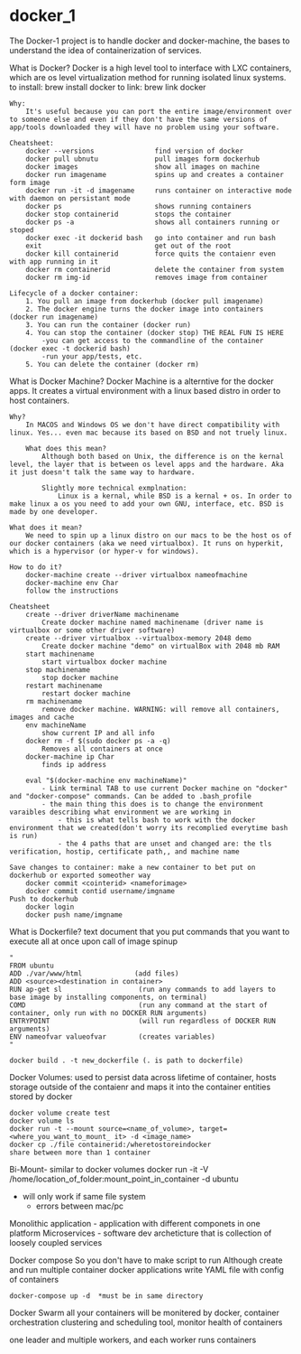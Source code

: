 # docker_1
The Docker-1 project is to handle docker and docker-machine, the bases to understand the idea of containerization of services.

What is Docker?
Docker is a high level tool to interface with LXC containers, which are os level virtualization method for running isolated linux systems.
    to install: brew install docker 
    to link: brew link docker

    Why:
        It's useful because you can port the entire image/environment over to someone else and even if they don't have the same versions of app/tools downloaded they will have no problem using your software.
    
    Cheatsheet:
        docker --versions               find version of docker
        docker pull ubnutu              pull images form dockerhub
        docker images                   show all images on machine
        docker run imagename            spins up and creates a container form image
        docker run -it -d imagename     runs container on interactive mode with daemon on persistant mode
        docker ps                       shows running containers
        docker stop containerid         stops the container
        docker ps -a                    shows all containers running or stoped
        docker exec -it dockerid bash   go into container and run bash
        exit                            get out of the root
        docker kill containerid         force quits the contaienr even with app running in it
        docker rm containerid           delete the container from system
        docker rm img-id                removes image from container

    Lifecycle of a docker container:
        1. You pull an image from dockerhub (docker pull imagename)
        2. The docker engine turns the docker image into containers (docker run imagename)
        3. You can run the container (docker run)
        4. You can stop the container (docker stop) THE REAL FUN IS HERE
            -you can get access to the commandline of the container (docker exec -t dockerid bash)
            -run your app/tests, etc.
        5. You can delete the container (docker rm)


What is Docker Machine?
Docker Machine is a alterntive for the docker apps. It creates a virtual environment with a linux based distro in order to host containers.

    Why?
        In MACOS and Windows OS we don't have direct compatibility with linux. Yes... even mac because its based on BSD and not truely linux.
        
        What does this mean?
            Although both based on Unix, the difference is on the kernal level, the layer that is between os level apps and the hardware. Aka it just doesn't talk the same way to hardware.

            Slightly more technical exmplnation:
                Linux is a kernal, while BSD is a kernal + os. In order to make linux a os you need to add your own GNU, interface, etc. BSD is made by one developer.
    
    What does it mean?
        We need to spin up a linux distro on our macs to be the host os of our docker containers (aka we need virtualbox). It runs on hyperkit, which is a hypervisor (or hyper-v for windows). 
    
    How to do it?
        docker-machine create --driver virtualbox nameofmachine
        docker-machine env Char
        follow the instructions

    Cheatsheet       
        create --driver driverName machinename
            Create docker machine named machinename (driver name is virtualbox or some other driver software)
        create --driver virtualbox --virt­ual­box­-memory 2048 demo
            Create docker machine "­demo" on virtualBox with 2048 mb RAM
        start machinename
            start virtualbox docker machine
        stop machin­ename
            stop docker machine
        restart machin­ename
            restart docker machine
        rm machin­ename
            remove docker machine. WARNING: will remove all contai­ners, images and cache
        env machin­eName
            show current IP and all info
        docker rm -f $(sudo docker ps -a -q)
            Removes all containers at once
        docker-machine ip Char 
            finds ip address

        eval "­$(d­ock­er-­machine env machin­eNa­me)­"
            - Link terminal TAB to use current Docker machine on "­doc­ker­" and "­doc­ker­-co­mpo­se" commands. Can be added to .bash_­profile
            - the main thing this does is to change the environment varaibles describing what environment we are working in
                - this is what tells bash to work with the docker environment that we created(don't worry its recomplied everytime bash is run)
                - the 4 paths that are unset and changed are: the tls verification, hostip, certificate path,, and machine name

    Save changes to container: make a new container to bet put on dockerhub or exported someother way 
        docker commit <cointerid> <nameforimage>
        docker commit contid username/imgname
    Push to dockerhub
        docker login
        docker push name/imgname

What is Dockerfile?
    text document that you put commands that you want to execute all at once upon call of image spinup

    "
    FROM ubuntu
    ADD ./var/www/html             (add files)
    ADD <source><destination in container>
    RUN ap-get sl                   (run any commands to add layers to base image by installing components, on terminal)
    COMD                            (run any command at the start of container, only run with no DOCKER RUN arguments)
    ENTRYPOINT                      (will run regardless of DOCKER RUN arguments)
    ENV nameofvar valueofvar        (creates variables)
    "

    docker build . -t new_dockerfile (. is path to dockerfile)

Docker Volumes: 
    used to persist data across lifetime of container, hosts storage outside of the contaienr and maps it into the container
    entities stored by docker

    docker volume create test
    docker volume ls
    docker run -t --mount source=<name_of_volume>, target=<where_you_want_to_mount_ it> -d <image_name>
    docker cp ./file containerid:/wheretostoreindocker 
    share between more than 1 container


Bi-Mount- similar to docker volumes
docker run -it -V /home/location_of_folder:mount_point_in_container -d ubuntu
- will only work if same file system
    - errors between mac/pc 

Monolithic application
    - application with different componets in one platform
Microservices 
    - software dev archeticture that is collection of loosely coupled services

Docker compose
    So you don't have to make script to run Although
    create and run multiple container docker applications
    write YAML file with config of containers

    docker-compose up -d  *must be in same directory

Docker Swarm
all your containers will be monitered by docker, container orchestration
clustering and scheduling tool, monitor health of containers

one leader and multiple workers, and each worker runs containers
